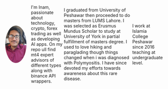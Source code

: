 <div style="display: flex; align-items: center;">
  <img src="images/displaypic.jpg" alt="Inam Haq" width="120" height="120" style="border-radius: 50%; margin-right: 15px;">
  <p>
   I'm Inam, passionate about technology, crypto, forex trading as well as developing AI apps. On my repo ull find mt4 expert advisors of different types along with binance API wrappers.

I graduated from University of Peshawar then proceeded to do masters from LUMS Lahore. I was selected as Erusmus Mundus Scholar to study at University of York in partial fulfillment of masters degree. I used to love hiking and paraglading though things changed when i was diagnosed with Polymyositis. I have since devoted my efforts towards awareness about this rare disease. 

I work at Islamia College Peshawar since 2016 teaching at undergraduate level.
  </p>
</div>
